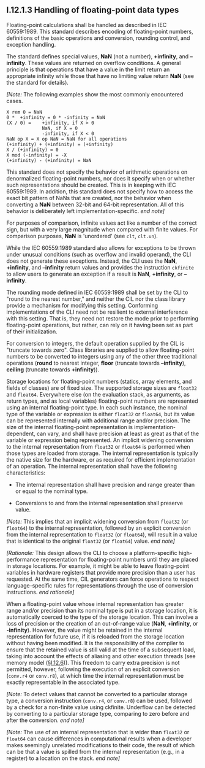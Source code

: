 ## I.12.1.3 Handling of floating-point data types

Floating-point calculations shall be handled as described in IEC 60559:1989. This standard describes encoding of floating-point numbers, definitions of the basic operations and conversion, rounding control, and exception handling.

The standard defines special values, **NaN** (not a number), **+infinity**, and **–infinity**. These values are returned on overflow conditions. A general principle is that operations that have a value in the limit return an appropriate infinity while those that have no limiting value return **NaN** (see the standard for details).

_[Note:_ The following examples show the most commonly encountered cases.

 ```
 X rem 0 = NaN
 0 *  +infinity = 0 * -infinity = NaN
 (X / 0) =    +infinity, if X > 0
              NaN, if X = 0
              -infinity, if X < 0
 NaN op X = X op NaN = NaN for all operations
 (+infinity) + (+infinity) = (+infinity)
 X / (+infinity) = 0
 X mod (-infinity) = -X
 (+infinity) - (+infinity) = NaN
 ```

This standard does not specify the behavior of arithmetic operations on denormalized floating-point numbers, nor does it specify when or whether such representations should be created. This is in keeping with IEC 60559:1989. In addition, this standard does not specify how to access the exact bit pattern of NaNs that are created, nor the behavior when converting a **NaN** between 32-bit and 64-bit representation. All of this behavior is deliberately left implementation-specific. _end note]_

For purposes of comparison, infinite values act like a number of the correct sign, but with a very large magnitude when compared with finite values. For comparison purposes, **NaN** is 'unordered' (see `clt`, `clt.un`).

While the IEC 60559:1989 standard also allows for exceptions to be thrown under unusual conditions (such as overflow and invalid operand), the CLI does not generate these exceptions. Instead, the CLI uses the **NaN**, **+infinity**, and **–infinity** return values and provides the instruction `ckfinite` to allow users to generate an exception if a result is **NaN**, **+infinity**, or **–infinity**.

The rounding mode defined in IEC 60559:1989 shall be set by the CLI to "round to the nearest number," and neither the CIL nor the class library provide a mechanism for modifying this setting. Conforming implementations of the CLI need not be resilient to external interference with this setting. That is, they need not restore the mode prior to performing floating-point operations, but rather, can rely on it having been set as part of their initialization.

For conversion to integers, the default operation supplied by the CIL is "truncate towards zero". Class libraries are supplied to allow floating-point numbers to be converted to integers using any of the other three traditional operations (**round** to nearest integer, **floor** (truncate towards **–infinity**), **ceiling** (truncate towards **+infinity**)).

Storage locations for floating-point numbers (statics, array elements, and fields of classes) are of fixed size. The supported storage sizes are `float32` and `float64`. Everywhere else (on the evaluation stack, as arguments, as return types, and as local variables) floating-point numbers are represented using an internal floating-point type. In each such instance, the nominal type of the variable or expression is either `float32` or `float64`, but its value can be represented internally with additional range and/or precision. The size of the internal floating-point representation is implementation-dependent, can vary, and shall have precision at least as great as that of the variable or expression being represented. An implicit widening conversion to the internal representation from `float32` or `float64` is performed when those types are loaded from storage. The internal representation is typically the native size for the hardware, or as required for efficient implementation of an operation. The internal representation shall have the following characteristics:

 * The internal representation shall have precision and range greater than or equal to the nominal type.

 * Conversions to and from the internal representation shall preserve value.

_[Note:_ This implies that an implicit widening conversion from `float32` (or `float64`) to the internal representation, followed by an explicit conversion from the internal representation to `float32` (or `float64`), will result in a value that is identical to the original `float32` (or `float64`) value. _end note]_

_[Rationale:_ This design allows the CLI to choose a platform-specific high-performance representation for floating-point numbers until they are placed in storage locations. For example, it might be able to leave floating-point variables in hardware registers that provide more precision than a user has requested. At the same time, CIL generators can force operations to respect language-specific rules for representations through the use of conversion instructions. _end rationale]_

When a floating-point value whose internal representation has greater range and/or precision than its nominal type is put in a storage location, it is automatically coerced to the type of the storage location. This can involve a loss of precision or the creation of an out-of-range value (**NaN**, **+infinity**, or **-infinity**). However, the value might be retained in the internal representation for future use, if it is reloaded from the storage location without having been modified.  It is the responsibility of the compiler to ensure that the retained value is still valid at the time of a subsequent load, taking into account the effects of aliasing and other execution threads (see memory model (§[I.12.6](i.12.6-memory-model-and-optimizations.md))). This freedom to carry extra precision is not permitted, however, following the execution of an explicit conversion (`conv.r4` or `conv.r8`), at which time the internal representation must be exactly representable in the associated type.

_[Note:_ To detect values that cannot be converted to a particular storage type, a conversion instruction (`conv.r4`, or `conv.r8`) can be used, followed by a check for a non-finite value using ckfinite. Underflow can be detected  by converting to a particular storage type, comparing to zero before and after the conversion. _end note]_

_[Note:_ The use of an internal representation that is wider than `float32` or `float64` can cause differences in computational results when a developer makes seemingly unrelated modifications to their code, the result of which can be that a value is spilled from the internal representation (e.g., in a register) to a location on the stack. _end note]_
